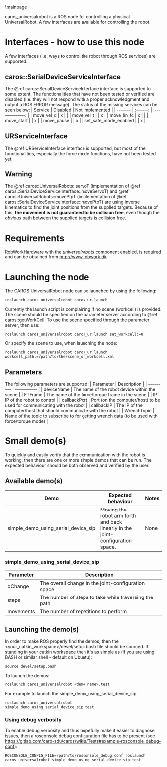 \mainpage

caros_universalrobot is a ROS node for controlling a physical UniversalRobot. A few interfaces are available for controlling the robot.

# Interfaces - how to use this node #
A few interfaces (i.e. ways to control the robot through ROS services) are supported.
## caros::SerialDeviceServiceInterface ##
The @ref caros::SerialDeviceServiceInterface interface is supported to some extent. The functionalities that have not been tested or verified are disabled (i.e. they will not respond with a proper acknowledgment and output a ROS ERROR message). The status of the missing services can be seen below:
| Service | Disabled | Not Implemented |
| ------- | :------: | :-------------: |
| move_vel_q  | x |   |
| move_vel_t  |   | x |
| move_lin_fc | x |   |
| move_start  |   | x |
| move_pause  |   | x |
| set_safe_mode_enabled |   | x |

## URServiceInterface ##
The @ref URServiceInterface interface is supported, but most of the functionalities, especially the force mode functions, have not been tested yet.

## Warning ##
The @ref caros::UniversalRobots::servoT (implementation of @ref caros::SerialDeviceServiceInterface::moveServoT) and @ref caros::UniversalRobots::movePtpT (implementation of @ref caros::SerialDeviceServiceInterface::movePtpT) are using inverse kinematics to find the joint positions from the supplied targets. Because of this, **the movement is not guaranteed to be collision free**, even though the *obvious* path between the supplied targets is collision free.

# Requirements #
RobWorkHardware with the *universalrobots* component enabled, is required and can be obtained from http://www.robwork.dk

# Launching the node #
The CAROS UniversalRobot node can be launched by using the following:

    roslaunch caros_universalrobot caros_ur.launch

Currently the launch script is complaining if no scene (workcell) is provided. The scene should be specified on the parameter server according to @ref caros::getWorkCell. To use the scene specified through the parameter server, then use:

    roslaunch caros_universalrobot caros_ur.launch set_workcell:=0

Or specify the scene to use, when launching the node:

    roslaunch caros_universalrobot caros_ur.launch workcell_path:=/path/to/the/scene_or_workcell.xml

## Parameters ##
The following parameters are supported:
| Parameter | Description |
| --------- | ----------- |
| deviceName | The name of the robot device within the scene |
| FTFrame | The name of the force/torque frame in the scene |
| IP | IP of the robot to control |
| callbackPort | Port (on the computer/host) to be used for communicating with the robot |
| callbackIP | The IP of the computer/host that should communicate with the robot |
| WrenchTopic | Name of the topic to subscribe to for getting wrench data (to be used with force/torque mode) |

# Small demo(s) #
To quickly and easily verify that the communication with the robot is working, then there are one or more simple demos that can be run. The expected behaviour should be both observed and verified by the user.
## Available demo(s) ##
| Demo | Expected behaviour | Notes |
| ---- | ------------------ | ----- |
| simple_demo_using_serial_device_sip | Moving the robot arm forth and back linearly in the joint-configuration space. | None |

### simple_demo_using_serial_device_sip ###
| Parameter | Description |
| --------- | ----------- |
| qChange | The overall change in the joint-configuration space |
| steps | The number of steps to take while traversing the path |
| movements | The number of repetitions to perform |

## Launching the demo(s) ##
In order to make ROS properly find the demos, then the <your_catkin_workspace>/devel/setup.bash file should be sourced. If standing in your catkin workspace then it's as simple as (if you are using BASH or similar shell - default on Ubuntu):

    source devel/setup.bash

To launch the demos:

    roslaunch caros_universalrobot <demo name>.test

For example to launch the simple_demo_using_serial_device_sip:

    roslaunch caros_universalrobot simple_demo_using_serial_device_sip.test

### Using debug verbosity ###
To enable debug verbosity and thus hopefully make it easier to diagnose issues, then a rosconsole debug configuration file has to be present (see https://gitlab.com/caro-sdu/caros/wikis/Tests#example-rosconsole_debug-conf):

    ROSCONSOLE_CONFIG_FILE=/path/to/rosconsole_debug.conf roslaunch caros_universalrobot simple_demo_using_serial_device_sip.test
